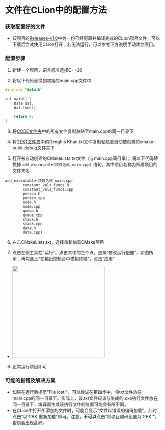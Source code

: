 # 文件在CLion中的配置方法
### 获取配置好的文件
- 该项目的[Releases-v1.0](https://github.com/qzddmyc/Genghis_Khan/releases/tag/v1.0)中为一份已经配置并编译完成的CLion项目文件，可以下载后尝试使用CLion打开；若无法运行，可以参考下方说明手动建立项目。

### 配置步骤
1. 新建一个项目，语言标准选择C++20

2. 将以下代码替换到初始的main.cpp文件中
```c++
#include "data.h"

int main() {
    Data dat;
    dat.func();

    return 0;
}
```

3. 将[CODE文件夹](https://github.com/qzddmyc/Genghis_Khan/edit/main/CONFIGURATION/CODE)中的所有文件复制粘贴至main.cpp的同一目录下

4. 将[TEXT文件夹](https://github.com/qzddmyc/Genghis_Khan/edit/main/CONFIGURATION/TEXT)中的Genghis Khan.txt文件复制粘贴至自动被创建的cmake-build-debug文件夹下

5. 打开被自动创建的CMakeLists.txt文件（与main.cpp同目录），将以下代码替换掉 `add_executable(项目名称 main.cpp)` 语句。其中项目名称为所建项目的文件夹名
```
add_executable(项目名称 main.cpp
        constant_vals_funcs.h
        constant_vals_funcs.cpp
        person.h
        person.cpp
        node.h
        node.cpp
        queue.h
        queue.cpp
        stack.h
        stack.cpp
        data.h
        data.cpp)
```

6. 右击CMakeLists.txt，选择重新加载CMake项目

7. 点击左侧工具栏“运行”，点击其中的三个点，选择“修改运行配置”，如图所示；再勾选上“在输出控制台中模拟终端”，点击“应用”
- <img src="https://github.com/user-attachments/assets/e4f57338-11c7-41be-ad04-236661f95b40" style="width: 300px;"/>

8. 正常运行项目即可

### 可能的报错及解决方案
- 如果在运行后提示"File lost!"，可以尝试在第四步中，将txt文件放在main.cpp的同一目录下。实际上，该.txt文件应该与生成的.exe执行文件放在同一目录下，编译器生成该执行文件的位置可能会有所不同。
- 在CLion中打开所添加的文件时，可能会显示“文件以错误的编码加载”，此时点击“以'GBK'重新加载”即可。注意，**不可以**点击“将项目编码设置为'GBK'”，否则会出现乱码。
